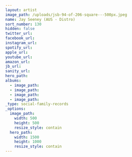 ```yaml
---
layout: artist
image_path: /uploads/jsb-94-of-206-square---500px.jpeg
name: Jay Seeney (AUS - Distro)
sort_number: 130
hidden: false
twitter_url:
facebook_url:
instagram_url:
spotify_url:
apple_url:
youtube_url:
amazon_url: 
jb_url: 
sanity_url: 
hero_path:
albums:
  - image_path:
  - image_path:
  - image_path:
  - image_path:
_type: social-family-records
_options:
  image_path:
    width: 500
    height: 500
    resize_style: contain
  hero_path:
    width: 1500
    height: 1000
    resize_style: contain
---
```


